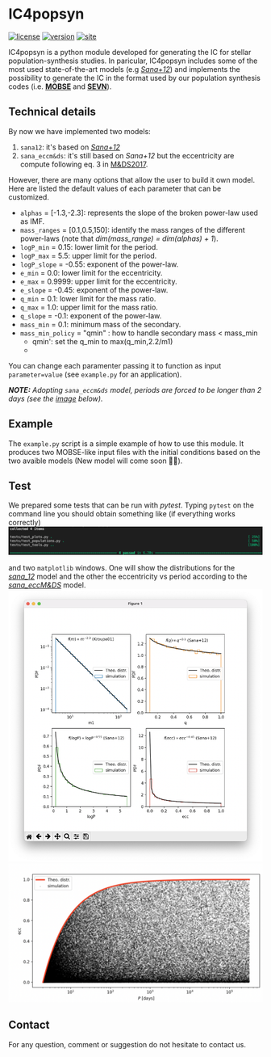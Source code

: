# IC4popsyn
[![license](https://img.shields.io/badge/licence-MIT-blue)](https://github.com/GiacobboNicola/IC4popsyn/blob/main/LICENSE)
[![version](https://img.shields.io/badge/version-v--0.1-purple)]()
[![site](https://img.shields.io/badge/site-active-green)](https://giacobbonicola.github.io/IC4popsyn/)

IC4popsyn is a python module developed for generating the IC for stellar population-synthesis studies. In paricular, IC4popsyn includes some of the most used state-of-the-art models (e.g [*Sana+12*](https://ui.adsabs.harvard.edu/abs/2012Sci...337..444S/abstract)) and implements the possibility to generate the IC in the format used by our population synthesis codes (i.e. [**MOBSE**](https://mobse-webpage.netlify.app/about/) and [**SEVN**](https://gitlab.com/sevncodes/sevn)). 


## Technical details
By now we have implemented two models:
1. `sana12`: it's based on [*Sana+12*](https://ui.adsabs.harvard.edu/abs/2012Sci...337..444S/abstract)
2. `sana_eccm&ds`: it's still based on *Sana+12* but the eccentricity are compute following eq. 3 in [M&DS2017](https://iopscience.iop.org/article/10.3847/1538-4365/aa6fb6/pdf).

However, there are many options that allow the user to build it own model. Here are listed the default values of each parameter that can be customized. 
* `alphas` = [-1.3,-2.3]: represents the slope of the broken power-law used as IMF.    
* `mass_ranges` = [0.1,0.5,150]: identify the mass ranges of the different power-laws (note that *dim(mass_range) = dim(alphas) + 1*).  
* `logP_min` = 0.15: lower limit for the period.  
* `logP_max` = 5.5: upper limit for the period. 
* `logP_slope` = -0.55: exponent of the power-law.  
* `e_min` = 0.0: lower limit for the eccentricity.  
* `e_max` = 0.9999: upper limit for the eccentricity.  
* `e_slope` = -0.45: exponent of the power-law. 
* `q_min` = 0.1: lower limit for the mass ratio.   
* `q_max` = 1.0: upper limit for the mass ratio.  
* `q_slope` = -0.1: exponent of the power-law.  
* `mass_min` = 0.1: minimum mass of the secondary.
* `mass_min_policy` = "qmin" : how to handle secondary mass < mass_min
   *  qmin': set the q_min to max(q_min,2.2/m1)
   *  

You can change each paramenter passing it to function as input `parameter=value` (see `example.py` for an application).

***NOTE:** Adopting `sana_eccm&ds` model, periods are forced to be longer than 2 days (see the [image](img/eccM&DS.png) below).*

## Example
The `example.py` script is a simple example of how to use this module. It produces two MOBSE-like input files with the initial conditions based on the two avaible models (New model will come soon 👨‍💻).

## Test
We prepared some tests that can be run with *pytest*. Typing `pytest` on the command line you should obtain something like (if everything works correctly)
![img](img/cml.png)

and two `matplotlib` windows. One will show the distributions for the [*sana_12*](img/sana.png) model and the other the eccentricity vs period according to the [*sana_eccM&DS*](img/eccM&DS.png) model.  
![img](img/sana.png)  
![img](img/eccM&DS.png)

## Contact
For any question, comment or suggestion do not hesitate to contact us.
